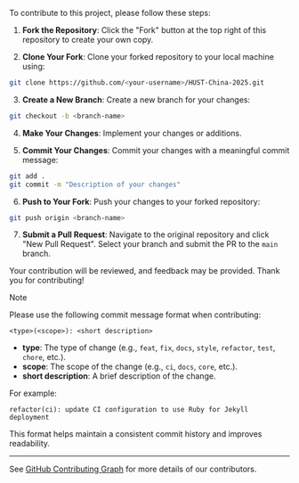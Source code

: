 To contribute to this project, please follow these steps:

1. **Fork the Repository**: Click the "Fork" button at the top right of this repository to create your own copy.

2. **Clone Your Fork**: Clone your forked repository to your local machine using:
  ```bash
  git clone https://github.com/<your-username>/HUST-China-2025.git
  ```

3. **Create a New Branch**: Create a new branch for your changes:
  ```bash
  git checkout -b <branch-name>
  ```

4. **Make Your Changes**: Implement your changes or additions.

5. **Commit Your Changes**: Commit your changes with a meaningful commit message:
  ```bash
  git add .
  git commit -m "Description of your changes"
  ```

6. **Push to Your Fork**: Push your changes to your forked repository:
  ```bash
  git push origin <branch-name>
  ```

7. **Submit a Pull Request**: Navigate to the original repository and click "New Pull Request". Select your branch and submit the PR to the `main` branch.

Your contribution will be reviewed, and feedback may be provided. Thank you for contributing!

> [!NOTE]
> 
> Please use the following commit message format when contributing:
> 
> ```
> <type>(<scope>): <short description>
> ```
> 
> - **type**: The type of change (e.g., `feat`, `fix`, `docs`, `style`, `refactor`, `test`, `chore`, etc.).
> - **scope**: The scope of the change (e.g., `ci`, `docs`, `core`, etc.).
> - **short description**: A brief description of the change.
>
> For example:
> ```
> refactor(ci): update CI configuration to use Ruby for Jekyll deployment
> ```
>
> This format helps maintain a consistent commit history and improves readability.

---

See [GitHub Contributing Graph](https://github.com/Lucas04-nhr/HUST-China_2024/graphs/contributors) for more details of our contributors.